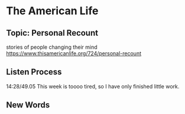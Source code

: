 # The American Life
## Topic: Personal Recount
stories of people changing their mind
https://www.thisamericanlife.org/724/personal-recount

## Listen Process
14:28/49.05
This week is toooo tired, so I have only finished little work. 
## New Words
